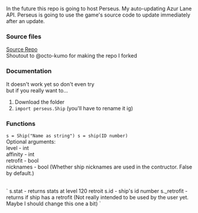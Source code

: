 In the future this repo is going to host Perseus. My auto-updating Azur Lane API. Perseus is going to use the game's source code to update immediately after an update.

### Source files
[Source Repo](https://github.com/Drakomire/perseus-data) <br>
Shoutout to @octo-kumo for making the repo I forked 

### Documentation
It doesn't work yet so don't even try
<br>
but if you really want to...
<br>
1. Download the folder
2. `import perseus.Ship` (you'll have to rename it ig)

### Functions
`s = Ship("Name as string")
s = ship(ID number)
`
<br>
Optional arguments:
<br>
level - int <br>
affinity - int <br>
retrofit - bool <br>
nicknames - bool (Whether ship nicknames are used in the contructor. False by default.)

<br>
`
s.stat - returns stats at level 120 retroit
s.id - ship's id number
s._retrofit - returns if ship has a retrofit (Not really intended to be used by the user yet. Maybe I should change this one a bit)
`
